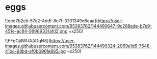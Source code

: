 # eggs


![eee7b2cb-57c2-4ddf-8c7f-3701349e6eaa](https://user-images.githubusercontent.com/95383762/144490647-9c288ede-b7e9-451e-ac84-98989331afd2.png =x250)

![FFgGjiIWUAADqN8](https://user-images.githubusercontent.com/95383762/144490324-2069e1d6-7548-41bc-98bd-af0b696fe895.jpg =x250)
